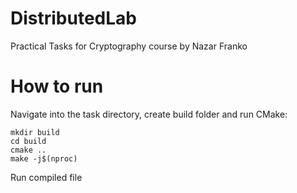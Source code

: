 # DistributedLab
Practical Tasks for Cryptography course by Nazar Franko

# How to run
Navigate into the task directory, create build folder and run CMake:
```
mkdir build
cd build
cmake ..
make -j$(nproc)
```
Run compiled file